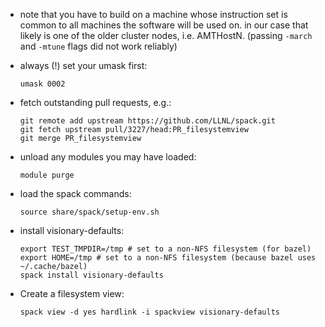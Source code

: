 - note that you have to build on a machine whose instruction set is
  common to all machines the software will be used on.  in our case
  that likely is one of the older cluster nodes, i.e. AMTHostN.
  (passing `-march` and `-mtune` flags did not work reliably)

- always (!) set your umask first:
  ```
  umask 0002
  ```

- fetch outstanding pull requests, e.g.:
  ```
  git remote add upstream https://github.com/LLNL/spack.git
  git fetch upstream pull/3227/head:PR_filesystemview
  git merge PR_filesystemview
  ```

- unload any modules you may have loaded:
  ```
  module purge
  ```

- load the spack commands:
  ```
  source share/spack/setup-env.sh
  ```

- install visionary-defaults:
  ```
  export TEST_TMPDIR=/tmp # set to a non-NFS filesystem (for bazel)
  export HOME=/tmp # set to a non-NFS filesystem (because bazel uses ~/.cache/bazel)
  spack install visionary-defaults
  ```

- Create a filesystem view:
  ```
  spack view -d yes hardlink -i spackview visionary-defaults
  ```
